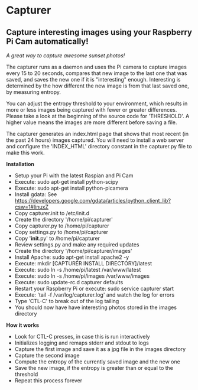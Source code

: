 Capturer
==============

Capture interesting images using your Raspberry Pi Cam automatically!
--------------

*A great way to capture awesome sunset photos!*

The capturer runs as a daemon and uses the Pi camera to capture images every 15 to 20 seconds, compares that new image to the last one that was saved, and saves the new one if it is "interesting" enough. Interesting is determined by the how different the new image is from that last saved one, by measuring entropy.

You can adjust the entropy threshold to your environment, which results in more or less images being captured with fewer or greater differences. Please take a look at the beginning of the source code for 'THRESHOLD'. A higher value means the images are more different before saving a file.

The capturer generates an index.html page that shows that most recent (in the past 24 hours) images captured. You will need to install a web server and configure the 'INDEX_HTML' directory constant in the capturer.py file to make this work.

**Installation**
- Setup your Pi with the latest Raspian and Pi Cam
- Execute: sudo apt-get install python-scipy
- Execute: sudo apt-get install python-picamera
- Install gdata: See https://developers.google.com/gdata/articles/python_client_lib?csw=1#linuxZ
- Copy capturer.init to /etc/init.d
- Create the directory '/home/pi/capturer'
- Copy capturer.py to /home/pi/capturer
- Copy settings.py to /home/pi/capturer
- Copy '__init__.py' to /home/pi/capturer
- Review settings.py and make any required updates
- Create the directory '/home/pi/capturer/images'
- Install Apache: sudo apt-get install apache2 -y
- Execute: mkdir [CAPTURER INSTALL DIRECTORY]/latest
- Execute: sudo ln -s /home/pi/latest /var/www/latest
- Execute: sudo ln -s /home/pi/images /var/www/images
- Execute: sudo update-rc.d capturer defaults
- Restart your Raspberry Pi or execute: sudo service capturer start
- Execute: 'tail -f /var/log/capturer.log' and watch the log for errors
- Type 'CTL-C' to break out of the log tailing
- You should now have have interesting photos stored in the images directory

**How it works**
- Look for CTL-C presses, in case this is run interactively
- Initializes logging and remaps stderr and stdout to logs
- Capture the first image and save it as a jpg file in the images directory
- Capture the second image
- Compute the entropy of the currently saved image and the new one
- Save the new image, if the entropy is greater than or equal to the threshold
- Repeat this process forever

